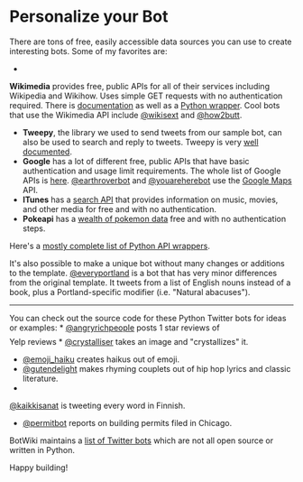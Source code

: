 # Personalize your Bot

There are tons of free, easily accessible data sources you can use to create interesting bots. Some of my favorites are:

* 
**Wikimedia** provides free, public APIs for all of their services including Wikipedia and Wikihow. Uses simple GET requests with no authentication required. There is [documentation](https://www.mediawiki.org/wiki/API:Main_page) as well as a [Python wrapper](https://pypi.python.org/pypi/wikipedia/). Cool bots that use the Wikimedia API include [@wikisext](https://twitter.com/wikisext) and [@how2butt](https://twitter.com/how2butt).
* **Tweepy**, the library we used to send tweets from our sample bot, can also be used to search and reply to tweets. Tweepy is very [well documented](http://tweepy.readthedocs.org/en/v3.2.0/).
* **Google** has a lot of different free, public APIs that have basic authentication and usage limit requirements. The whole list of Google APIs is [here](https://developers.google.com/apis-explorer/#p/). [@earthroverbot](https://twitter.com/EarthRoverBot) and [@youareherebot](https://twitter.com/youareherebot/with_replies) use the [Google Maps](https://developers.google.com/maps/?hl=en) API.
* **ITunes** has a [search API](https://www.apple.com/itunes/affiliates/resources/documentation/itunes-store-web-service-search-api.html) that provides information on music, movies, and other media for free and with no authentication.
* **Pokeapi** has a [wealth of pokemon data](http://pokeapi.co/) free and with no authentication steps.


Here's a [mostly complete list of Python API wrappers](https://github.com/realpython/list-of-python-api-wrappers).

It's also possible to make a unique bot without many changes or additions to the template. [@everyportland](https://twitter.com/everyportland) is a bot that has very minor differences from the original template. It tweets from a list of English nouns instead of a book, plus a Portland-specific modifier (i.e. "Natural abacuses").

****
You can check out the source code for these Python Twitter bots for ideas or examples:
* 
[@angryrichpeople](https://github.com/tpinecone/angry_rich_people) posts 1 star reviews of $$$$ Yelp reviews
* 
[@crystalliser](https://github.com/Autophagy/crystalliser-bot) takes an image and "crystallizes" it.
* [@emoji_haiku](https://github.com/williln/emojihaiku) creates haikus out of emoji.
* [@gutendelight](https://github.com/hugovk/gutendelight) makes rhyming couplets out of hip hop lyrics and classic literature.
* 
[@kaikkisanat](https://github.com/hugovk/everyfinnishword) is tweeting every word in Finnish.
* [@permitbot](https://github.com/chagan/permitbot) reports on building permits filed in Chicago.

BotWiki maintains a [list of Twitter bots](https://botwiki.org/bots/twitterbots) which are not all open source or written in Python.



Happy building!

